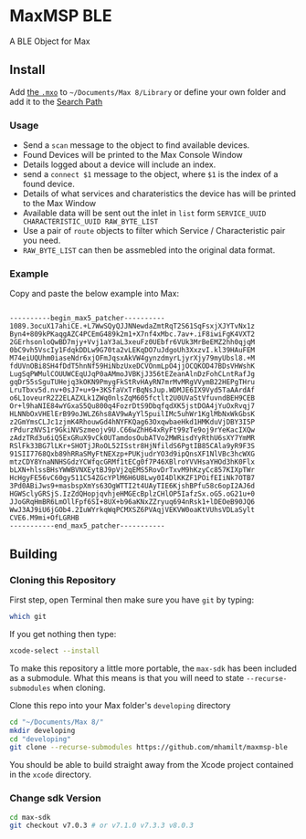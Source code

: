 # MaxMSP BLE

A BLE Object for Max

## Install

Add [the `.mxo`](https://github.com/mhamilt/maxmsp-ble/releases/download/0.1.0-alpha/max-ble.mxo.zip) to `~/Documents/Max 8/Library` or define your own folder and add it to the [Search Path](https://docs.cycling74.com/max8/vignettes/search_path)

### Usage

- Send a `scan` message to the object to find available devices.
- Found Devices will be printed to the Max Console Window
- Details logged about a device will include an index.
- send a `connect $1` message to the object, where `$1` is the index of a found device.
- Details of what services and charateristics the device has will be printed to the Max Window
- Available data will be sent out the inlet in `list` form `SERVICE_UUID CHARACTERISTIC_UUID RAW_BYTE_LIST`
- Use a pair of `route` objects to filter which Service / Characteristic pair you need.
- `RAW_BYTE_LIST` can then be assmebled into the original data format.

### Example

Copy and paste the below example into Max:

<pre><code>
----------begin_max5_patcher----------
1089.3ocuX17ahiCE.+L7WwSQyQJJNNewdaZmtRqT2S61SqFsxjXJYTvNx1z
Byn4+809kPKaqgAZC4PCEmG489k2m1+X7nf4xMbc.7av+.iF8iwiFgK4VXT2
2GErhsonloQwBD7mjy+Vvj1aY3aL3xeuFz0UEbfr6VUk3MrBeEMZ2hh0qjqM
0bC9vh5VscIy1FdqkDDLw9G70ta2vLEKqDO7uJdgoUh3XxzvI.kl39HAuFEM
M74eiUQUhm0iaseNdr6xjOFmJqsxAkVW4gynzdmyrLjyrXjy79myUbsl8.+M
fdUVnOBi8SH4fDdT5hnNf59HiNbzUxeDCVOnmLpO4jjOCQKOD47BDsVHWshK
LugSqPWMulCOUUWCEqUJqP0aAMmoJVBKjJ356tEZeanAlnDzFohCLntRafJg
gqDr55sSguTUHejq3kOKN9PmygFkStRvHAyRN7mrMvMRgVVymB22HEPgTHru
LruTbxv5d.nv+0sJ7+u+9+3KSfaVxTrBqNsJup.WDMJE6IX9Vyd5TaAArdAf
o6L1oveurR2Z2ELAZXLk1ZWq0nlsZqM605fctlt2U0UVaStVfuvndBEH9CEB
Or+l9haNIE84wYGxaS5Qu800q4FozrDtS9DbqfqdXK5jstDOA4jYuOxRvqj7
HLNNbOxVHElErB99oJWLZ6hs8AV9wAyYl5puilIMc5uhWr1KglMbNxWkGbsK
z2GmYmsCLJc1zjmK4RhouwGd4hNYFKQag63OxqwbaeHkd1HMKduVjDBY3I5P
rPdurzNVS1r9GkiNVSzmeojv9U.C66wZhH64xRyFt99zTe9oj9rYeKacIXQw
zAdzTRd3u6iQ5ExGRuX9vCk0UTamdosOubATVo2MWRisdYyRthU6sXY7YmMR
RSlFk33BG7lLKr+SHOTjJRoOL52ISstr8HjNfildS6PgtIB85CAla9yR9F3S
91SII7768Qxb89hRRaSMyFtNEXzp+PUKjudrYO3d9ipQnsXF1NlVBc3hcWXG
mtzCDY8YnaNNHSGdzYCWfqcGRMf1tECg0f7P46XBlroYVVHsaYHOd3hK0Flx
bLXN+hlssBHsYWWBVNXEytBJ9pVj2qEMS5RovDrTxvM9hKzyCc857KIXpTWr
HcHgyFE56vC60gy511C54ZGcYPlM6H6U8Lwy0I4DlKKZF1POifEIiNk7OTB7
3Pd0ABiJws9+masbspXmYs63OgWTTI2t4UAyTIE6KjshBPfu58c6opI2AJ6d
HGWSclyGRSjS.IzZdQHopjqvhjeHMGEcBplzCHlOP5IafzSx.oG5.oG21u+0
JJoGRqHmBR6LmOllFpf6SI+8UX+b96aKNxZZryuq694nRsk1+lDEOeB90JQ6
WwJ3AJ9iU6jGOb4.2IuWYrkqWqPCMXSZ6PVAqjVEKVW0oaKtVUhsVDLaSylt
CVE6.M9mi+OfLGRHB
-----------end_max5_patcher-----------
</code></pre>

## Building

### Cloning this Repository

First step, open Terminal then make sure you have `git` by typing:

```sh
which git
```

If you get nothing then type:

```sh
xcode-select --install
```

To make this repository a little more portable, the `max-sdk` has been included as a submodule. What this means is that you will need to state `--recurse-submodules` when cloning.

Clone this repo into your Max folder's `developing` directory

```sh
cd "~/Documents/Max 8/"
mkdir developing
cd "developing"
git clone --recurse-submodules https://github.com/mhamilt/maxmsp-ble
```

You should be able to build straight away from the Xcode project contained in the `xcode` directory.

### Change sdk Version

```sh
cd max-sdk
git checkout v7.0.3 # or v7.1.0 v7.3.3 v8.0.3
```
